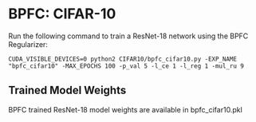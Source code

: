 # BPFC: CIFAR-10

Run the following command to train a ResNet-18 network using the BPFC Regularizer:

`CUDA_VISIBLE_DEVICES=0 python2 CIFAR10/bpfc_cifar10.py -EXP_NAME "bpfc_cifar10" -MAX_EPOCHS 100 -p_val 5 -l_ce 1 -l_reg 1 -mul_ru 9` 

## Trained Model Weights
BPFC trained ResNet-18 model weights are available in bpfc_cifar10.pkl
